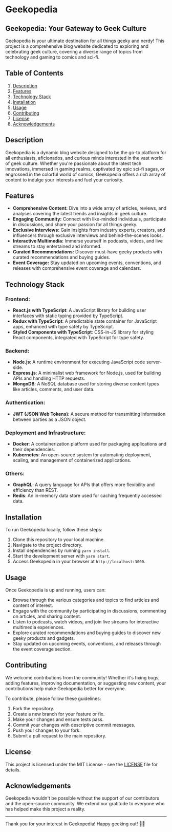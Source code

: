 # Geekopedia
## Geekopedia: Your Gateway to Geek Culture 
Geekopedia is your ultimate destination for all things geeky and nerdy! This project is a comprehensive blog website dedicated to exploring and celebrating geek culture, covering a diverse range of topics from technology and gaming to comics and sci-fi.

## Table of Contents

1. [Description](#description)
2. [Features](#features)
3. [Technology Stack](#technology-stack)
4. [Installation](#installation)
5. [Usage](#usage)
6. [Contributing](#contributing)
7. [License](#license)
8. [Acknowledgements](#acknowledgements)

## Description

Geekopedia is a dynamic blog website designed to be the go-to platform for all enthusiasts, aficionados, and curious minds interested in the vast world of geek culture. Whether you're passionate about the latest tech innovations, immersed in gaming realms, captivated by epic sci-fi sagas, or engrossed in the colorful world of comics, Geekopedia offers a rich array of content to indulge your interests and fuel your curiosity.

## Features

- **Comprehensive Content:** Dive into a wide array of articles, reviews, and analyses covering the latest trends and insights in geek culture.
- **Engaging Community:** Connect with like-minded individuals, participate in discussions, and share your passion for all things geeky.
- **Exclusive Interviews:** Gain insights from industry experts, creators, and influencers through exclusive interviews and behind-the-scenes looks.
- **Interactive Multimedia:** Immerse yourself in podcasts, videos, and live streams to stay entertained and informed.
- **Curated Recommendations:** Discover must-have geeky products with curated recommendations and buying guides.
- **Event Coverage:** Stay updated on upcoming events, conventions, and releases with comprehensive event coverage and calendars.

## Technology Stack

### Frontend:
- **React.js with TypeScript**: A JavaScript library for building user interfaces with static typing provided by TypeScript.
- **Redux with TypeScript**: A predictable state container for JavaScript apps, enhanced with type safety by TypeScript.
- **Styled Components with TypeScript**: CSS-in-JS library for styling React components, integrated with TypeScript for type safety.

### Backend:
- **Node.js**: A runtime environment for executing JavaScript code server-side.
- **Express.js**: A minimalist web framework for Node.js, used for building APIs and handling HTTP requests.
- **MongoDB**: A NoSQL database used for storing diverse content types like articles, comments, and user data.

### Authentication:
- **JWT (JSON Web Tokens)**: A secure method for transmitting information between parties as a JSON object.

### Deployment and Infrastructure:
- **Docker**: A containerization platform used for packaging applications and their dependencies.
- **Kubernetes**: An open-source system for automating deployment, scaling, and management of containerized applications.

### Others:
- **GraphQL**: A query language for APIs that offers more flexibility and efficiency than REST.
- **Redis**: An in-memory data store used for caching frequently accessed data.

## Installation

To run Geekopedia locally, follow these steps:

1. Clone this repository to your local machine.
2. Navigate to the project directory.
3. Install dependencies by running `yarn install`.
4. Start the development server with `yarn start`.
5. Access Geekopedia in your browser at `http://localhost:3000`.

## Usage

Once Geekopedia is up and running, users can:

- Browse through the various categories and topics to find articles and content of interest.
- Engage with the community by participating in discussions, commenting on articles, and sharing content.
- Listen to podcasts, watch videos, and join live streams for interactive multimedia experiences.
- Explore curated recommendations and buying guides to discover new geeky products and gadgets.
- Stay updated on upcoming events, conventions, and releases through the event coverage section.

## Contributing

We welcome contributions from the community! Whether it's fixing bugs, adding features, improving documentation, or suggesting new content, your contributions help make Geekopedia better for everyone.

To contribute, please follow these guidelines:

1. Fork the repository.
2. Create a new branch for your feature or fix.
3. Make your changes and ensure tests pass.
4. Commit your changes with descriptive commit messages.
5. Push your changes to your fork.
6. Submit a pull request to the main repository.

## License

This project is licensed under the MIT License - see the [LICENSE](LICENSE) file for details.

## Acknowledgements

Geekopedia wouldn't be possible without the support of our contributors and the open-source community. We extend our gratitude to everyone who has helped make this project a reality.

---

Thank you for your interest in Geekopedia! Happy geeking out! 🚀🤓

